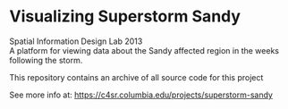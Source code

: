 # Visualizing Superstorm Sandy
Spatial Information Design Lab 2013  
A platform for viewing data about the Sandy affected region in the weeks following the storm.

This repository contains an archive of all source code for this project

See more info at:
https://c4sr.columbia.edu/projects/superstorm-sandy